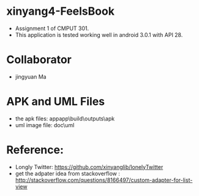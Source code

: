 # xinyang4-FeelsBook
* Assignment 1 of CMPUT 301.
* This application is tested working well in android 3.0.1 with API 28.

# Collaborator
* jingyuan Ma

# APK and UML Files 
* the apk files: appapp\build\outputs\apk
* uml image file: doc\uml

# Reference:
* Longly Twitter: https://github.com/xinyanglib/lonelyTwitter 
* get the adpater idea from stackoverflow : http://stackoverflow.com/questions/8166497/custom-adapter-for-list-view
